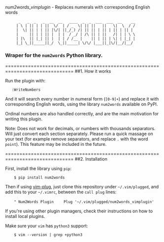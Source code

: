 *num2words_vimplugin* - Replaces numerals with corresponding English words

          _   _  _   _  __  __   ____  _  _  ___  ___  __    __
         | \ | || | | ||  \/  | / _  \| || ||   ||   \|  \  / /
         |  \| || | | || |\/| ||_/_) /| || || | || | || | || | 
         |     || | | || |  | |  / _/ | /\ || | ||   /| | | \ \
         | |\  || |_| || |  | | / /__ |    || | || | \| | |_| |
         |_| \_||_____||_/  \_||_____| \/\/ |___||_|\/|__/|__/


###                Wraper for the `num2words` Python library.

==============================================================================
##1. How it works

Run the plugin with:

`   :WriteNumbers`

And it will search every number in numeral form (`[0-9]+`) and replace it with 
corresponding English words, using the library `num2words` available on PyPI. 

Ordinal numbers are also handled correctly, and are the main motivation for 
writing this plugin.

Note: Does not work for decimals, or numbers with thousands separators. Will 
just convert each section separately. Please run a quick massage on your text 
(for example remove separators, and replace `.` with the word `point`). 
This feature may be included in the future.

==============================================================================
##2. Installation

First, install the library using `pip`:

`    $ pip install num2words`

Then if using [vim-plug](https://github.com/junegunn/vim-plug), just clone 
this repository under `~/.vim/plugged`, and add this to your `~/.vimrc`, 
between the `call plug` lines:

`    " Num2Words Plugin`
`    Plug '~/.vim/plugged/num2words_vimplugin'`

If you're using other plugin managers, check their instructions on how to 
install local plugins.

Make sure your `vim` has `python3` support:

`    $ vim --version | grep +python3`

